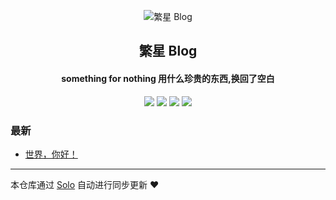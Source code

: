 <p align="center"><img alt="繁星 Blog" src="https://static.b3log.org/images/brand/solo-32.png"></p><h2 align="center">
繁星 Blog
</h2>

<h4 align="center">something for nothing 用什么珍贵的东西,换回了空白</h4>
<p align="center"><a title="繁星 Blog" target="_blank" href="https://github.com/fx1156253489/solo-blog"><img src="https://img.shields.io/github/last-commit/fx1156253489/solo-blog.svg?style=flat-square&color=FF9900"></a>
<a title="GitHub repo size in bytes" target="_blank" href="https://github.com/fx1156253489/solo-blog"><img src="https://img.shields.io/github/repo-size/fx1156253489/solo-blog.svg?style=flat-square"></a>
<a title="Solo Version" target="_blank" href="https://github.com/88250/solo/releases"><img src="https://img.shields.io/badge/solo-3.6.7-f1e05a.svg?style=flat-square&color=blueviolet"></a>
<a title="Hits" target="_blank" href="https://github.com/88250/hits"><img src="https://hits.b3log.org/fx1156253489/solo-blog.svg"></a></p>

### 最新

* [世界，你好！](http://www.fanxingna.top:8081/hello-solo)



---

本仓库通过 [Solo](https://github.com/88250/solo) 自动进行同步更新 ❤️ 